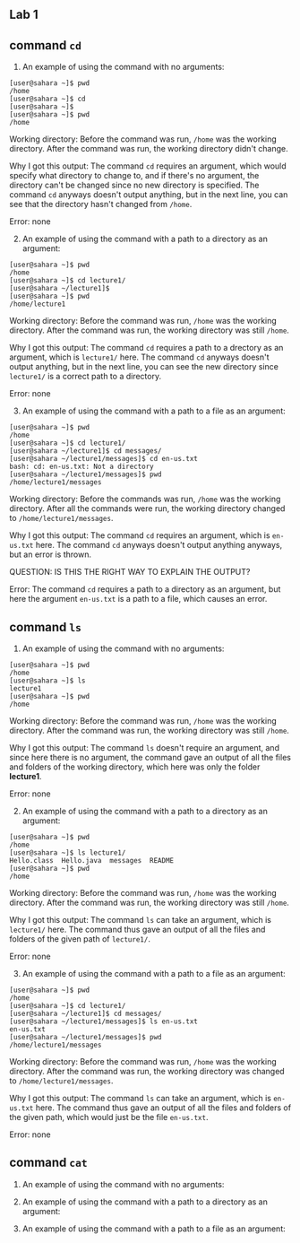 Lab 1
---	
## command `cd`
1. An example of using the command with no arguments:
```
[user@sahara ~]$ pwd
/home
[user@sahara ~]$ cd
[user@sahara ~]$
[user@sahara ~]$ pwd
/home
```
Working directory: Before the command was run, `/home` was the working directory. After the command was run, the working directory didn't change.

Why I got this output: The command `cd` requires an argument, which would specify what directory to change to, and if there's no argument, the directory can't be changed since no new directory is specified. The command `cd` anyways doesn't output anything, but in the next line, you can see that the directory hasn't changed from `/home`. 

Error: none

2. An example of using the command with a path to a directory as an argument:

```
[user@sahara ~]$ pwd
/home
[user@sahara ~]$ cd lecture1/
[user@sahara ~/lecture1]$
[user@sahara ~]$ pwd
/home/lecture1
```

Working directory: Before the command was run, `/home` was the working directory. After the command was run, the working directory was still `/home`.

Why I got this output: The command `cd` requires a path to a drectory as an argument, which is `lecture1/` here. The command `cd` anyways doesn't output anything, but in the next line, you can see the new directory since `lecture1/` is a correct path to a directory. 

Error: none

3. An example of using the command with a path to a file as an argument:
```
[user@sahara ~]$ pwd
/home
[user@sahara ~]$ cd lecture1/
[user@sahara ~/lecture1]$ cd messages/
[user@sahara ~/lecture1/messages]$ cd en-us.txt
bash: cd: en-us.txt: Not a directory
[user@sahara ~/lecture1/messages]$ pwd
/home/lecture1/messages
```
Working directory: Before the commands was run, `/home` was the working directory. After all the commands were run, the working directory changed to `/home/lecture1/messages`.

Why I got this output: The command `cd` requires an argument, which is `en-us.txt` here. The command `cd` anyways doesn't output anything anyways, but an error is thrown. 

QUESTION: IS THIS THE RIGHT WAY TO EXPLAIN THE OUTPUT?

Error: The command `cd` requires a path to a directory as an argument, but here the argument `en-us.txt` is a path to a file, which causes an error. 

## command `ls`
1. An example of using the command with no arguments:
```
[user@sahara ~]$ pwd
/home
[user@sahara ~]$ ls
lecture1
[user@sahara ~]$ pwd
/home
```
Working directory: Before the command was run, `/home` was the working directory. After the command was run, the working directory was still `/home`.

Why I got this output: The command `ls` doesn't require an argument, and since here there is no argument, the command gave an output of all the files and folders of the working directory, which here was only the folder **lecture1**.  

Error: none 

2. An example of using the command with a path to a directory as an argument:

```
[user@sahara ~]$ pwd
/home
[user@sahara ~]$ ls lecture1/
Hello.class  Hello.java  messages  README
[user@sahara ~]$ pwd
/home
```
Working directory: Before the command was run, `/home` was the working directory. After the command was run, the working directory was still `/home`.

Why I got this output: The command `ls` can take an argument, which is `lecture1/` here. The command thus gave an output of all the files and folders of the given path of `lecture1/`.

Error: none 

3. An example of using the command with a path to a file as an argument:

```
[user@sahara ~]$ pwd
/home
[user@sahara ~]$ cd lecture1/
[user@sahara ~/lecture1]$ cd messages/
[user@sahara ~/lecture1/messages]$ ls en-us.txt
en-us.txt
[user@sahara ~/lecture1/messages]$ pwd
/home/lecture1/messages
```
Working directory: Before the command was run, `/home` was the working directory. After the command was run, the working directory was changed to `/home/lecture1/messages`.

Why I got this output: The command `ls` can take an argument, which is `en-us.txt` here. The command thus gave an output of all the files and folders of the given path, which would just be the file `en-us.txt`.

Error: none 

## command `cat`
1. An example of using the command with no arguments:

2. An example of using the command with a path to a directory as an argument:

3. An example of using the command with a path to a file as an argument:
